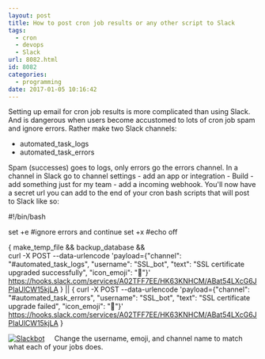 ```yaml
---
layout: post
title: How to post cron job results or any other script to Slack
tags:
  - cron
  - devops
  - Slack
url: 8082.html
id: 8082
categories:
  - programming
date: 2017-01-05 10:16:42
---
```


Setting up email for cron job results is more complicated than using Slack. And is dangerous when users become accustomed to lots of cron job spam and ignore errors. Rather make two Slack channels:

*   automated\_task\_logs
*   automated\_task\_errors

Spam (successes) goes to logs, only errors go the errors channel. In a channel in Slack go to channel settings - add an app or integration - Build - add something just for my team - add a incoming webhook. You'll now have a secret url you can add to the end of your cron bash scripts that will post to Slack like so:

#!/bin/bash

set +e #ignore errors and continue
set +x #echo off

{
  make\_temp\_file &&
  backup_database &&  
  curl -X POST --data-urlencode 'payload={"channel": "#automated\_task\_logs", "username": "SSL\_bot", "text": "SSL certificate upgraded successfully", "icon\_emoji": ":scroll:"}' https://hooks.slack.com/services/A02TFF7EE/HK63KNHCM/ABat54LXcG6JPIaUlCW15kjLA
} || {
  curl -X POST --data-urlencode 'payload={"channel": "#automated\_task\_errors", "username": "SSL\_bot", "text": "SSL certificate upgrade failed", "icon\_emoji": ":scroll:"}' https://hooks.slack.com/services/A02TFF7EE/HK63KNHCM/ABat54LXcG6JPIaUlCW15kjLA
}

[![Slackbot](http://richardcooke.info/wp-content/uploads/2017/01/Untitled-1.png)](http://richardcooke.info/wp-content/uploads/2017/01/Untitled-1.png)     Change the username, emoji, and channel name to match what each of your jobs does.